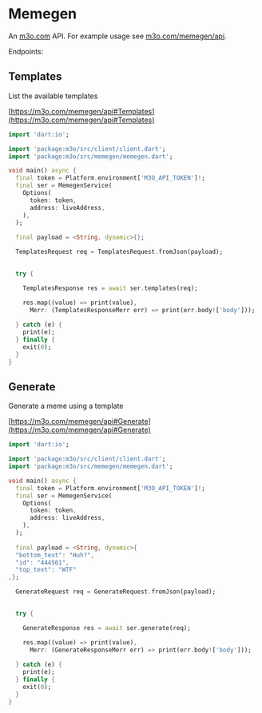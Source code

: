 # Memegen

An [m3o.com](https://m3o.com) API. For example usage see [m3o.com/memegen/api](https://m3o.com/memegen/api).

Endpoints:

## Templates

List the available templates


[https://m3o.com/memegen/api#Templates](https://m3o.com/memegen/api#Templates)

```dart
import 'dart:io';

import 'package:m3o/src/client/client.dart';
import 'package:m3o/src/memegen/memegen.dart';

void main() async {
  final token = Platform.environment['M3O_API_TOKEN']!;
  final ser = MemegenService(
    Options(
      token: token,
      address: liveAddress,
    ),
  );
 
  final payload = <String, dynamic>{};

  TemplatesRequest req = TemplatesRequest.fromJson(payload);

  
  try {

	TemplatesResponse res = await ser.templates(req);

    res.map((value) => print(value),
	  Merr: (TemplatesResponseMerr err) => print(err.body!['body']));	
  
  } catch (e) {
    print(e);
  } finally {
    exit(0);
  }
}
```
## Generate

Generate a meme using a template


[https://m3o.com/memegen/api#Generate](https://m3o.com/memegen/api#Generate)

```dart
import 'dart:io';

import 'package:m3o/src/client/client.dart';
import 'package:m3o/src/memegen/memegen.dart';

void main() async {
  final token = Platform.environment['M3O_API_TOKEN']!;
  final ser = MemegenService(
    Options(
      token: token,
      address: liveAddress,
    ),
  );
 
  final payload = <String, dynamic>{
  "bottom_text": "Huh?",
  "id": "444501",
  "top_text": "WTF"
,};

  GenerateRequest req = GenerateRequest.fromJson(payload);

  
  try {

	GenerateResponse res = await ser.generate(req);

    res.map((value) => print(value),
	  Merr: (GenerateResponseMerr err) => print(err.body!['body']));	
  
  } catch (e) {
    print(e);
  } finally {
    exit(0);
  }
}
```
